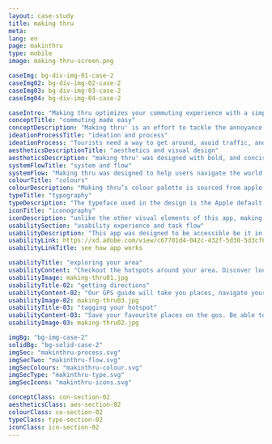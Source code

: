 ```yaml
---
layout: case-study
title: making thru
meta:
lang: en
page: makinthru
type: mobile
image: making-thru-screen.png

caseImg: bg-div-img-01-case-2
caseImg02: bg-div-img-02-case-2
caseImg03: bg-div-img-03-case-2
caseImg04: bg-div-img-04-case-2

caseIntro: "Making thru optimizes your commuting experience with a simple and intuitive interface. it provides instant rerouting to help you avoid traffic. overviews traffic alerts, construction zones, crashes and hazards to avoid on the road. gas-pricing tips to help you find the cheapest gas on your way. offline navigation and directions guide is offered without the use of internet. this app was developed to better assist your making thru' of your day"
conceptTitle: "commuting made easy"
conceptDescription: "Making thru' is an effort to tackle the annoyance that comes when traveling, not being able to use cel service to get through the city. Making thru' was created to be both tangible and intuitive to better your navigating experience"
ideationProcessTitle: "ideation and process"
ideationProcess: "Tourists need a way to get around, avoid traffic, and find hotspots without the need of internet or constant use of cellular data. They also need a way to be able to bookmark their favourite spots around the city to reference back to them whenever they want"
aestheticsDescriptionTitle: "aesthetics and visual design"
aestheticsDescription: "making thru' was designed with bold, and concise visual elements and a simple app flow so users can get to where they want to even in remote areas"
systemFlowTitle: "system and flow"
systemFlow: "Making thru was designed to help users navigate the world faster no matter where they are in the world. Users have the benefit of beating traffic with automatic rerouting, have access to places, and getting directions without data or wifi connection"
colourTitle: "colours"
colourDescription: "Making thru’s colour palette is sourced from apple's material kit. The primary colours of dark purple and different tints blue set a subdued and serious tone while the pink accent colour adds a sense of vibrancy and excitement"
typeTitle: "typography"
typeDescription: "The typeface used in the design is the Apple default font San Francisco. For headings the font weight used is SF Pro Bold, and for the body copy and other text found SF Pro Display Regular is used"
iconTitle: "iconography"
iconDescription: "unlike the other visual elements of this app, making thru carries it's own authentic iconography. these icons were designed to be equally structured and consistent with the rest of the app's design"
usabilitySection: "usability experience and task flow"
usabilityDescription: "This app was designed to be accessible be it in popular areas or remote areas. This app was created to help assist users determine locations and guide them through to their final destination"
usabilityLink: https://xd.adobe.com/view/c67701d4-042c-432f-5d38-5d3cf62f6429-b046/?fullscreen
usabilityLinkTitle: see how app works

usabilityTitle: "exploring your area"
usabilityContent: "Checkout the hotspots around your area. Discover local stores, restaurants, events, places that aligns with your interest"
usabilityImage: making-thru01.jpg
usabilityTitle-02: "getting directions"
usabilityContent-02: "Our GPS guide will take you places, navigate your area and get real-time traffic, transit, road closure and incident information. Making thru' is also available and accessible through your apple watch. This feature allows you to get to your destination no matter where you are in the world"
usabilityImage-02: making-thru03.jpg
usabilityTitle-03: "tagging your hotspot"
usabilityContent-03: "Save your favourite places on the gos. Be able to get back to your saved addresses with a tap away. Select your directions and let us help you make your way through"
usabilityImage-03: making-thru02.jpg

imgBg: "bg-img-case-2"
solidBg: "bg-solid-case-2"
imgSec: "makinthru-process.svg"
imgSecTwo: "makinthru-flow.svg"
imgSecColours: "makinthru-colour.svg"
imgSecType: "makinthru-type.svg"
imgSecIcons: "makinthru-icons.svg"

conceptClass: con-section-02
aestheticsClass: aes-section-02
colourClass: co-section-02
typeClass: type-section-02
iconClass: ico-section-02
---
```


<script type="application/ld+json">
  {
    "@context": "https://schema.org",
    "@type": "CreativeWork",
    "name": "{{page.title}}",
    "author": {
      "@type": "Person",
      "name": "Raquel Alves A.F"
    },
    "image": "{{page.image}}",
    "url": "https://raquelalves.ca/en/case-study/making-thru/",
    "dateCreated": "2018-11-23",
    "description": "App that optimizes your commuting experience with a simple and intuitive interface",
    "keywords": "app, map, intuitive, commute, easy, map app"
  }
</script>
